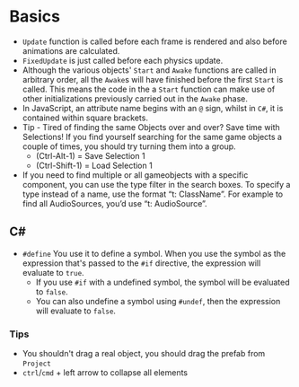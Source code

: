 # Basics
- `Update` function is called before each frame is rendered and also before animations are calculated.
- `FixedUpdate` is just called before each physics update.
- Although the various objects' `Start` and `Awake` functions are called in arbitrary order, all the `Awake`s will have finished before the first `Start` is called. This means the code in the a `Start` function can make use of other initializations previously carried out in the `Awake` phase.
- In JavaScript, an attribute name begins with an `@` sign, whilst in `C#`, it is contained within square brackets.
- Tip - Tired of finding the same Objects over and over? Save time with Selections! If you find yourself searching for the same game objects a couple of times, you should try turning them into a group. 
	- (Ctrl-Alt-1) = Save Selection 1 
	- (Ctrl-Shift-1) = Load Selection 1
- If you need to find multiple or all gameobjects with a specific component, you can use the type filter in the search boxes. To specify a type instead of a name, use the format “t: ClassName”. For example to find all AudioSources, you’d use “t: AudioSource”.

## C#
- `#define` You use it to define a symbol. When you use the symbol as the expression that's passed to the `#if` directive, the expression will evaluate to `true`. 
	- If you use `#if` with a undefined symbol, the symbol will be evaluated to `false`.
	- You can also undefine a symbol using `#undef`, then the expression will evaluate to `false`.
	
### Tips
- You shouldn't drag a real object, you should drag the prefab from `Project`
- `ctrl`/`cmd` + left arrow to collapse all elements
